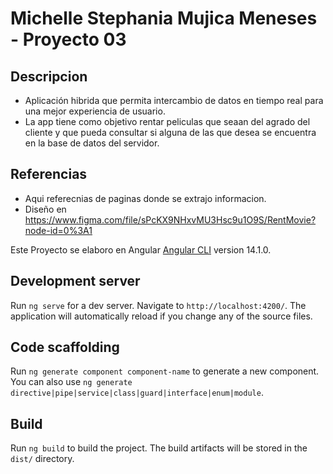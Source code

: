 # Michelle Stephania Mujica Meneses - Proyecto 03

## Descripcion
* Aplicación hibrida que permita intercambio de datos en tiempo real para una mejor experiencia de usuario.
* La app tiene como objetivo rentar peliculas que seaan del agrado del cliente y que pueda consultar si alguna de las que desea se encuentra en la base de datos del servidor.


## Referencias 
* Aqui referecnias de paginas donde se extrajo informacion.
* Diseño en https://www.figma.com/file/sPcKX9NHxvMU3Hsc9u1O9S/RentMovie?node-id=0%3A1



Este Proyecto se elaboro en Angular [Angular CLI](https://github.com/angular/angular-cli) version 14.1.0.

## Development server

Run `ng serve` for a dev server. Navigate to `http://localhost:4200/`. The application will automatically reload if you change any of the source files.

## Code scaffolding

Run `ng generate component component-name` to generate a new component. You can also use `ng generate directive|pipe|service|class|guard|interface|enum|module`.

## Build

Run `ng build` to build the project. The build artifacts will be stored in the `dist/` directory.

